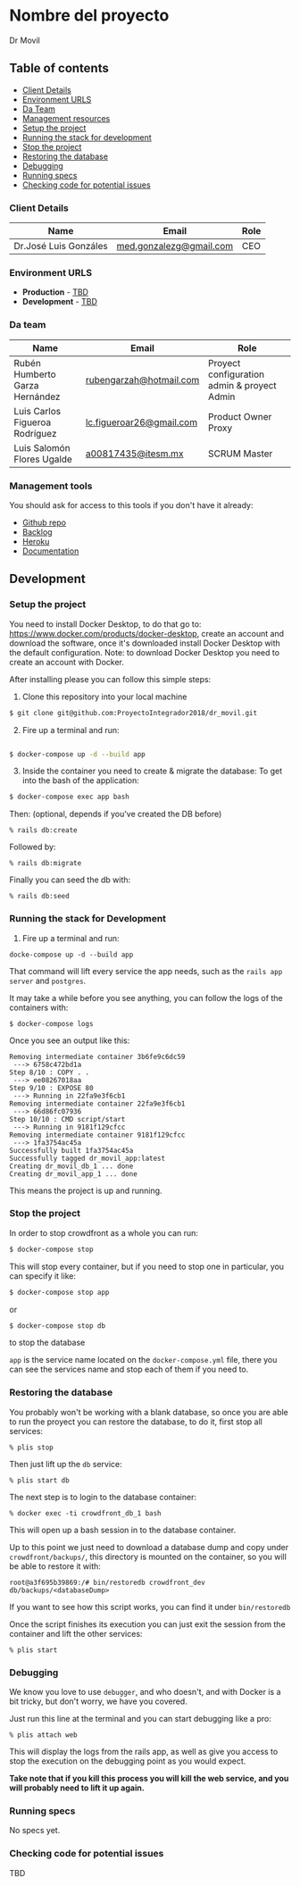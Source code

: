 # Nombre del proyecto

Dr Movil

## Table of contents

* [Client Details](#client-details)
* [Environment URLS](#environment-urls)
* [Da Team](#team)
* [Management resources](#management-resources)
* [Setup the project](#setup-the-project)
* [Running the stack for development](#running-the-stack-for-development)
* [Stop the project](#stop-the-project)
* [Restoring the database](#restoring-the-database)
* [Debugging](#debugging)
* [Running specs](#running-specs)
* [Checking code for potential issues](#checking-code-for-potential-issues)


### Client Details

| Name                  | Email                   | Role |
| --------------------- | ----------------------- | ---- |
| Dr.José Luis Gonzáles | med.gonzalezg@gmail.com | CEO  |


### Environment URLS

* **Production** - [TBD](TBD)
* **Development** - [TBD](TBD)

### Da team

| Name                           | Email                    | Role                                       |
| ------------------------------ | ------------------------ | ------------------------------------------ |
| Rubén Humberto Garza Hernández | rubengarzah@hotmail.com  | Proyect configuration admin & proyect Admin|
| Luis Carlos Figueroa Rodríguez | lc.figueroar26@gmail.com | Product Owner Proxy                        |
| Luis Salomón Flores Ugalde     | a00817435@itesm.mx       | SCRUM Master                               |

### Management tools

You should ask for access to this tools if you don't have it already:

* [Github repo](https://github.com/)
* [Backlog]()
* [Heroku](https://crowdfront-staging.herokuapp.com/)
* [Documentation](https://drive.com)

## Development

### Setup the project

You need to install Docker Desktop, to do that go to: https://www.docker.com/products/docker-desktop, create an account
and download the software, once it's downloaded install Docker Desktop with the default configuration.
Note: to download Docker Desktop you need to create an account with Docker.

After installing please you can follow this simple steps:

1. Clone this repository into your local machine

```bash
$ git clone git@github.com:ProyectoIntegrador2018/dr_movil.git
```

2. Fire up a terminal and run:

```bash

$ docker-compose up -d --build app
```

3. Inside the container you need to create & migrate the database:
To get into the bash of the application:
```bash
$ docker-compose exec app bash
```
Then: (optional, depends if you've created the DB before)
```
% rails db:create
```
Followed by:
```
% rails db:migrate
```
Finally you can seed the db with:
```
% rails db:seed
```
### Running the stack for Development

1. Fire up a terminal and run:

```
docke-compose up -d --build app
```

That command will lift every service the app needs, such as the `rails app server` and `postgres`.


It may take a while before you see anything, you can follow the logs of the containers with:

```
$ docker-compose logs
```

Once you see an output like this:

```
Removing intermediate container 3b6fe9c6dc59
 ---> 6758c472bd1a
Step 8/10 : COPY . .
 ---> ee08267018aa
Step 9/10 : EXPOSE 80
 ---> Running in 22fa9e3f6cb1
Removing intermediate container 22fa9e3f6cb1
 ---> 66d86fc07936
Step 10/10 : CMD script/start
 ---> Running in 9181f129cfcc
Removing intermediate container 9181f129cfcc
 ---> 1fa3754ac45a
Successfully built 1fa3754ac45a
Successfully tagged dr_movil_app:latest
Creating dr_movil_db_1 ... done
Creating dr_movil_app_1 ... done
```

This means the project is up and running.

### Stop the project

In order to stop crowdfront as a whole you can run:

```bash
$ docker-compose stop
```

This will stop every container, but if you need to stop one in particular, you can specify it like:

```bash
$ docker-compose stop app
```
or
```bash
$ docker-compose stop db
```
to stop the database

`app` is the service name located on the `docker-compose.yml` file, there you can see the services name and stop each of them if you need to.

### Restoring the database

You probably won't be working with a blank database, so once you are able to run the proyect you can restore the database, to do it, first stop all services:

```
% plis stop
```

Then just lift up the `db` service:

```
% plis start db
```

The next step is to login to the database container:

```
% docker exec -ti crowdfront_db_1 bash
```

This will open up a bash session in to the database container.

Up to this point we just need to download a database dump and copy under `crowdfront/backups/`, this directory is mounted on the container, so you will be able to restore it with:

```
root@a3f695b39869:/# bin/restoredb crowdfront_dev db/backups/<databaseDump>
```

If you want to see how this script works, you can find it under `bin/restoredb`

Once the script finishes its execution you can just exit the session from the container and lift the other services:

```
% plis start
```

### Debugging

We know you love to use `debugger`, and who doesn't, and with Docker is a bit tricky, but don't worry, we have you covered.

Just run this line at the terminal and you can start debugging like a pro:

```
% plis attach web
```

This will display the logs from the rails app, as well as give you access to stop the execution on the debugging point as you would expect.

**Take note that if you kill this process you will kill the web service, and you will probably need to lift it up again.**

### Running specs

No specs yet.

### Checking code for potential issues

TBD
